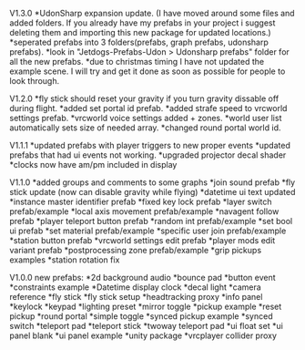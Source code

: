 V1.3.0
*UdonSharp expansion update. (I have moved around some files and added folders. If you already have my prefabs in your project i suggest deleting them and importing this new package for updated locations.)
*seperated prefabs into 3 folders(prefabs, graph prefabs, udonsharp prefabs).
*look in "Jetdogs-Prefabs-Udon > Udonsharp prefabs" folder for all the new prefabs.
*due to christmas timing I have not updated the example scene. I will try and get it done as soon as possible for people to look through.

V1.2.0
*fly stick should reset your gravity if you turn gravity dissable off during flight.
*added set portal id prefab.
*added strafe speed to vrcworld settings prefab.
*vrcworld voice settings added + zones.
*world user list automatically sets size of needed array.
*changed round portal world id.


V1.1.1
*updated prefabs with player triggers to new proper events
*updated prefabs that had ui events not working.
*upgraded projector decal shader
*clocks now have am/pm included in display

V1.1.0
*added groups and comments to some graphs
*join sound prefab
*fly stick update (now can disable gravity while flying)
*datetime ui text updated
*instance master identifier prefab
*fixed key lock prefab
*layer switch prefab/example
*local axis movement prefab/example
*navagent follow prefab
*player teleport button prefab
*random int prefab/example
*set bool ui prefab
*set material prefab/example
*specific user join prefab/example
*station button prefab
*vrcworld settings edit prefab
*player mods edit variant prefab
*postprocessing zone prefab/example
*grip pickups examples
*station rotation fix

V1.0.0
new prefabs:
*2d background audio
*bounce pad
*button event
*constraints example
*Datetime display clock
*decal light
*camera reference
*fly stick
*fly stick setup
*headtracking proxy
*info panel
*keylock
*keypad
*lighting preset
*mirror toggle
*pickup example
*reset pickup
*round portal
*simple toggle
*synced pickup example
*synced switch
*teleport pad
*teleport stick
*twoway teleport pad
*ui float set
*ui panel blank
*ui panel example
*unity package
*vrcplayer collider proxy

